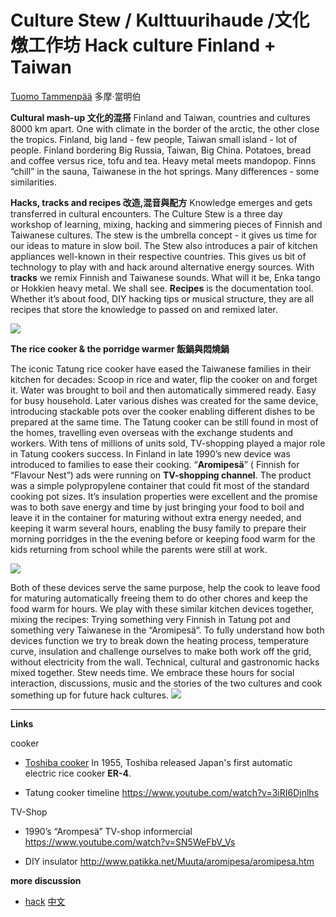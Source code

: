 Culture Stew / Kulttuurihaude /文化燉工作坊
Hack culture Finland + Taiwan
===
[Tuomo Tammenpää](http://tammenpaa.com/) 多摩·當明伯

**Cultural mash-up 文化的混搭**
Finland and Taiwan, countries and cultures 8000 km apart. One with climate in the border of the arctic, the other close the tropics. Finland, big land - few people, Taiwan small island - lot of people. Finland bordering Big Russia, Taiwan, Big China. Potatoes, bread and coffee versus rice, tofu and tea. Heavy metal meets mandopop. Finns “chill” in the sauna, Taiwanese in the hot springs. Many differences - some similarities.


**Hacks, tracks and recipes 改造,混音與配方**
Knowledge emerges and gets transferred in cultural encounters. The Culture Stew is a three day workshop of learning, mixing, hacking and simmering pieces of Finnish and Taiwanese cultures. The stew is the umbrella concept - it gives us time for our ideas to mature in slow boil. The Stew also introduces a pair of kitchen appliances well-known in their respective countries. This gives us bit of technology to play with and hack around alternative energy sources. With **tracks** we remix Finnish and Taiwanese sounds. What will it be, Enka tango or Hokkien heavy metal. We shall see. **Recipes** is the documentation tool. Whether it’s about food, DIY hacking tips or musical structure, they are all recipes that store the knowledge to passed on and remixed later.

![](https://i.imgur.com/g2N4dPM.jpg)



**The rice cooker & the porridge warmer 飯鍋與悶燒鍋**

The iconic Tatung rice cooker have eased the Taiwanese families in their kitchen for decades: Scoop in rice and water, flip the cooker on and forget it. Water was brought to boil and then automatically simmered ready. Easy for busy household. Later various dishes was created for the same device, introducing stackable pots over the cooker enabling different dishes to be prepared at the same time. The Tatung cooker can be still found in most of the homes, travelling even overseas with the exchange students and workers. With tens of millions of units sold, TV-shopping played a major role in Tatung cookers success.
In Finland in late 1990’s new device was introduced to families to ease their cooking. “**Aromipesä**” ( Finnish for “Flavour Nest”) ads were running on **TV-shopping channel**. The product was a simple polypropylene container that could fit most of the standard cooking pot sizes. It’s insulation properties were excellent and the promise was to both save energy and time by just bringing your food to boil and leave it in the container for maturing without extra energy needed, and keeping it warm several hours, enabling the busy family to prepare their morning porridges in the the evening before or keeping food warm for the kids returning from school while the parents were still at work. 

![](https://i.imgur.com/2eK7xrL.jpg)


Both of these devices serve the same purpose, help the cook to leave food for maturing automatically freeing them to do other chores and keep the food warm for hours. We play with these similar kitchen devices together, mixing the recipes: Trying something very Finnish in Tatung pot and something very Taiwanese in the “Aromipesä”. To fully understand how both devices function we try to break down the heating process, temperature curve, insulation and challenge ourselves to make both work off the grid, without electricity from the wall. Technical, cultural and gastronomic hacks mixed together.
Stew needs time. We embrace these hours for social interaction, discussions, music and the stories of the two cultures and cook something up for future hack cultures.
![](https://i.imgur.com/xmo4rC4.jpg)



---

**Links**

cooker
* [Toshiba cooker](https://www.toshiba-lifestyle.co.jp/living/tourist/en/special/index_j.htm?fbclid=IwAR2GMv1KzSrGutVxk8ZJRIoB7l6WR_IhsEvdK5F4tqvSF-V11JcuO_qKdPM) 
In 1955, Toshiba released Japan's first automatic electric rice cooker **ER-4**.


* Tatung cooker timeline
https://www.youtube.com/watch?v=3iRI6Djnlhs

TV-Shop
* 1990’s “Arompesä” TV-shop informercial
https://www.youtube.com/watch?v=SN5WeFbV_Vs

* DIY insulator
http://www.patikka.net/Muuta/aromipesa/aromipesa.htm


**more discussion**
* [hack](https://makezine.com/2015/10/11/on-the-use-of-the-word-hacks/)  [中文](http://www.makezine.com.tw/hack/)
